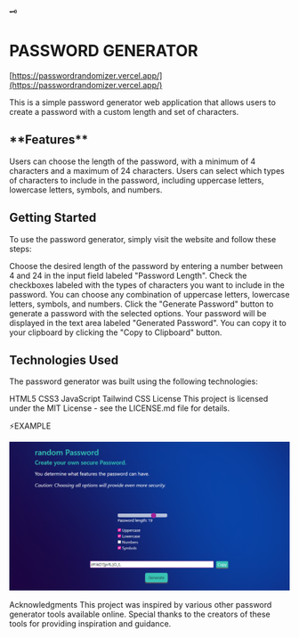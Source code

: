 
 🗝 <h1>PASSWORD GENERATOR</h1>

 [https://passwordrandomizer.vercel.app/](https://passwordrandomizer.vercel.app/)

 
This is a simple password generator web application that allows users to create a password with a custom length and set of characters.

<h2>**Features**</h2>
Users can choose the length of the password, with a minimum of 4 characters and a maximum of 24 characters.
Users can select which types of characters to include in the password, including uppercase letters, lowercase letters, symbols, and numbers.
<h2>Getting Started</h2>
To use the password generator, simply visit the website and follow these steps:

Choose the desired length of the password by entering a number between 4 and 24 in the input field labeled "Password Length".
Check the checkboxes labeled with the types of characters you want to include in the password. You can choose any combination of uppercase letters, lowercase letters, symbols, and numbers.
Click the "Generate Password" button to generate a password with the selected options.
Your password will be displayed in the text area labeled "Generated Password". You can copy it to your clipboard by clicking the "Copy to Clipboard" button.
<h2>Technologies Used</h2>
The password generator was built using the following technologies:

HTML5
CSS3
JavaScript
Tailwind CSS
License
This project is licensed under the MIT License - see the LICENSE.md file for details.

⚡️EXAMPLE

![Alt text](assets/Sample-two.PNG)

Acknowledgments
This project was inspired by various other password generator tools available online. Special thanks to the creators of these tools for providing inspiration and guidance.



